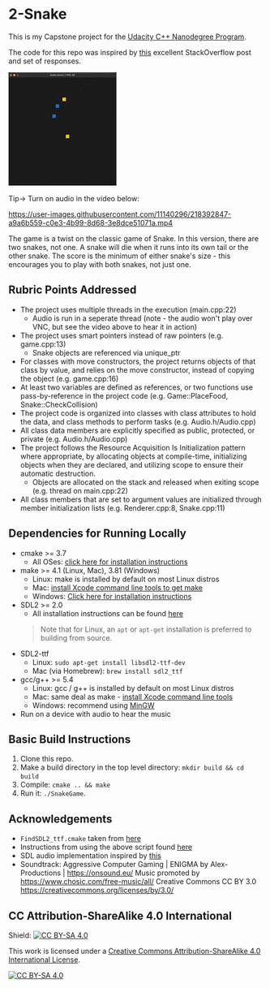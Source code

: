 # 2-Snake

This is my Capstone project for the [Udacity C++ Nanodegree Program](https://www.udacity.com/course/c-plus-plus-nanodegree--nd213).

The code for this repo was inspired by [this](https://codereview.stackexchange.com/questions/212296/snake-game-in-c-with-sdl) excellent StackOverflow post and set of responses.

<img src="2-snake.gif"/>

Tip-> Turn on audio in the video below:

https://user-images.githubusercontent.com/11140296/218392847-a9a6b559-c0e3-4b99-8d68-3e8dce51071a.mp4

The game is a twist on the classic game of Snake. In this version, there are two snakes, not one. A snake will die when it runs into its own tail or the other snake. The score is the minimum of either snake's size - this encourages you to play with both snakes, not just one.

## Rubric Points Addressed
* The project uses multiple threads in the execution (main.cpp:22)
  * Audio is run in a seperate thread (note - the audio won't play over VNC, but see the video above to hear it in action)
* The project uses smart pointers instead of raw pointers (e.g. game.cpp:13)
  * Snake objects are referenced via unique_ptr
* For classes with move constructors, the project returns objects of that class by value, and relies on the move constructor, instead of copying the object (e.g. game.cpp:16)
* At least two variables are defined as references, or two functions use pass-by-reference in the project code (e.g. Game::PlaceFood, Snake::CheckCollision)
* The project code is organized into classes with class attributes to hold the data, and class methods to perform tasks (e.g. Audio.h/Audio.cpp)
* All class data members are explicitly specified as public, protected, or private (e.g. Audio.h/Audio.cpp)
* The project follows the Resource Acquisition Is Initialization pattern where appropriate, by allocating objects at compile-time, initializing objects when they are declared, and utilizing scope to ensure their automatic destruction.
  * Objects are allocated on the stack and released when exiting scope (e.g. thread on main.cpp:22)
* All class members that are set to argument values are initialized through member initialization lists (e.g. Renderer.cpp:8, Snake.cpp:11)

## Dependencies for Running Locally
* cmake >= 3.7
  * All OSes: [click here for installation instructions](https://cmake.org/install/)
* make >= 4.1 (Linux, Mac), 3.81 (Windows)
  * Linux: make is installed by default on most Linux distros
  * Mac: [install Xcode command line tools to get make](https://developer.apple.com/xcode/features/)
  * Windows: [Click here for installation instructions](http://gnuwin32.sourceforge.net/packages/make.htm)
* SDL2 >= 2.0
  * All installation instructions can be found [here](https://wiki.libsdl.org/Installation)
  >Note that for Linux, an `apt` or `apt-get` installation is preferred to building from source. 
* SDL2-ttf
  * Linux: `sudo apt-get install libsdl2-ttf-dev`
  * Mac (via Homebrew): `brew install sdl2_ttf`
* gcc/g++ >= 5.4
  * Linux: gcc / g++ is installed by default on most Linux distros
  * Mac: same deal as make - [install Xcode command line tools](https://developer.apple.com/xcode/features/)
  * Windows: recommend using [MinGW](http://www.mingw.org/)
* Run on a device with audio to hear the music

## Basic Build Instructions

1. Clone this repo.
2. Make a build directory in the top level directory: `mkdir build && cd build`
3. Compile: `cmake .. && make`
4. Run it: `./SnakeGame`.

## Acknowledgements
* `FindSDL2_ttf.cmake` taken from [here](https://github.com/tcbrindle/sdl2-cmake-scripts/blob/master/FindSDL2_ttf.cmake)
* Instructions from using the above script found [here](https://github.com/tcbrindle/sdl2-cmake-scripts)
* SDL audio implementation inspired by [this](https://gist.github.com/armornick/3447121)
* Soundtrack:
Aggressive Computer Gaming | ENIGMA by Alex-Productions | https://onsound.eu/
Music promoted by https://www.chosic.com/free-music/all/
Creative Commons CC BY 3.0
https://creativecommons.org/licenses/by/3.0/


## CC Attribution-ShareAlike 4.0 International


Shield: [![CC BY-SA 4.0][cc-by-sa-shield]][cc-by-sa]

This work is licensed under a
[Creative Commons Attribution-ShareAlike 4.0 International License][cc-by-sa].

[![CC BY-SA 4.0][cc-by-sa-image]][cc-by-sa]

[cc-by-sa]: http://creativecommons.org/licenses/by-sa/4.0/
[cc-by-sa-image]: https://licensebuttons.net/l/by-sa/4.0/88x31.png
[cc-by-sa-shield]: https://img.shields.io/badge/License-CC%20BY--SA%204.0-lightgrey.svg

